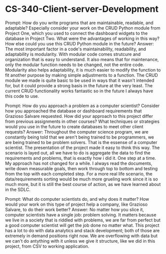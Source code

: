 # CS-340-Client-server-Development


Prompt: How do you write programs that are maintainable, readable, and adaptable? Especially consider your work on the CRUD Python module from Project One, which you used to connect the dashboard widgets to the database in Project Two. What were the advantages of working in this way? How else could you use this CRUD Python module in the future?
    Answer: The most important factor in a code's maintainability, readability, and adaptability is modularity. With modular code comes strutcure and organization that is easy to understand. It also means that for maintenance, only the modular function needs to be changed, not the entire code. Modularity also helps adaptability, it is much easier to modify the function to fit another purpose by making simple adjustments to a function. The CRUD module we made is quite basic to be used in ways that it wasn't intended for, but it could provide a strong basis in the future at the very least. The current CRUD functionality works fantastic so in the future I always have this code to use.
    
Prompt: How do you approach a problem as a computer scientist? Consider how you approached the database or dashboard requirements that Grazioso Salvare requested. How did your approach to this project differ from previous assignments in other courses? What techniques or strategies would you use in the future to create databases to meet other client requests?
    Answer: Throughout the computer science program, we are constantly being told that we aren't being trained to be programmers, we are being trained to be problem solvers. That is the essense of a computer scientist. The presentation of the project made it easy to think this way. The scenario is layed out, all we have to do is aggregate the data to find the requirements and problems, that is exactly how i did it. One step at a time. My approach has not changed for a while. I always read the documents, write down measurable goals, then work through top to bottom and testing from the top with each completed step. For a more real life scenario, the data/requirements sorting would be much more grueling work since it is so much more, but it is still the best course of action, as we have learned about in the SDLC.
    
Prompt: What do computer scientists do, and why does it matter? How would your work on this type of project help a company, like Grazioso Salvare, to do their work better?
    Answer: No matter how you slice it, computer scientists have a single job: problem solving. It matters because we live in a society that is riddled with problems, we are far from perfect but a good computer scientist will get the job done no matter what. This project has a lot to do with data analytics and stack development; both of those are extremely in demand positions right now. We are overflowing with data but we can't do antything with it unless we give it structure, like we did in this project, from CSV to working application.
